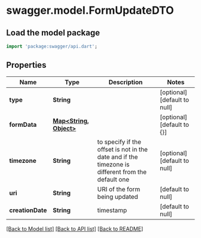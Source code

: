 # swagger.model.FormUpdateDTO

## Load the model package
```dart
import 'package:swagger/api.dart';
```

## Properties
Name | Type | Description | Notes
------------ | ------------- | ------------- | -------------
**type** | **String** |  | [optional] [default to null]
**formData** | [**Map&lt;String, Object&gt;**](Object.md) |  | [optional] [default to {}]
**timezone** | **String** | to specify if the offset is not in the date and if the timezone is different from the default one | [optional] [default to null]
**uri** | **String** | URI of the form being updated | [default to null]
**creationDate** | **String** | timestamp | [default to null]

[[Back to Model list]](../README.md#documentation-for-models) [[Back to API list]](../README.md#documentation-for-api-endpoints) [[Back to README]](../README.md)


